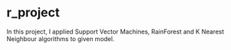 # r_project

In this project, I applied Support Vector Machines, RainForest and K Nearest Neighbour algorithms to given model.

